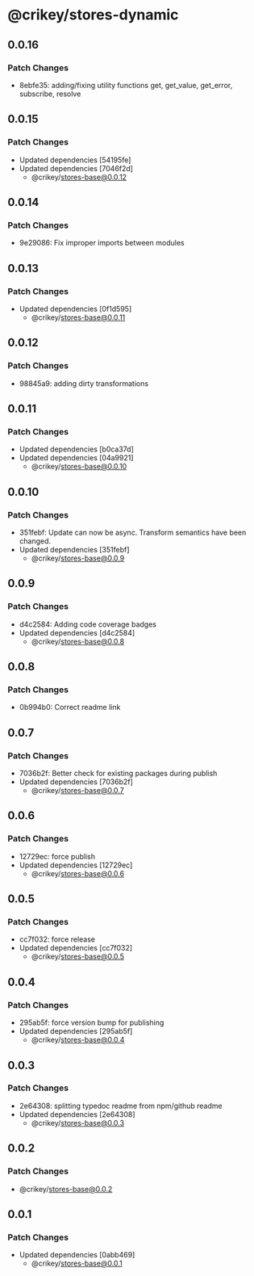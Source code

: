 # @crikey/stores-dynamic

## 0.0.16

### Patch Changes

- 8ebfe35: adding/fixing utility functions get, get_value, get_error, subscribe, resolve

## 0.0.15

### Patch Changes

- Updated dependencies [54195fe]
- Updated dependencies [7046f2d]
  - @crikey/stores-base@0.0.12

## 0.0.14

### Patch Changes

- 9e29086: Fix improper imports between modules

## 0.0.13

### Patch Changes

- Updated dependencies [0f1d595]
  - @crikey/stores-base@0.0.11

## 0.0.12

### Patch Changes

- 98845a9: adding dirty transformations

## 0.0.11

### Patch Changes

- Updated dependencies [b0ca37d]
- Updated dependencies [04a9921]
  - @crikey/stores-base@0.0.10

## 0.0.10

### Patch Changes

- 351febf: Update can now be async. Transform semantics have been changed.
- Updated dependencies [351febf]
  - @crikey/stores-base@0.0.9

## 0.0.9

### Patch Changes

- d4c2584: Adding code coverage badges
- Updated dependencies [d4c2584]
  - @crikey/stores-base@0.0.8

## 0.0.8

### Patch Changes

- 0b994b0: Correct readme link

## 0.0.7

### Patch Changes

- 7036b2f: Better check for existing packages during publish
- Updated dependencies [7036b2f]
  - @crikey/stores-base@0.0.7

## 0.0.6

### Patch Changes

- 12729ec: force publish
- Updated dependencies [12729ec]
  - @crikey/stores-base@0.0.6

## 0.0.5

### Patch Changes

- cc7f032: force release
- Updated dependencies [cc7f032]
  - @crikey/stores-base@0.0.5

## 0.0.4

### Patch Changes

- 295ab5f: force version bump for publishing
- Updated dependencies [295ab5f]
  - @crikey/stores-base@0.0.4

## 0.0.3

### Patch Changes

- 2e64308: splitting typedoc readme from npm/github readme
- Updated dependencies [2e64308]
  - @crikey/stores-base@0.0.3

## 0.0.2

### Patch Changes

- @crikey/stores-base@0.0.2

## 0.0.1

### Patch Changes

- Updated dependencies [0abb469]
  - @crikey/stores-base@0.0.1
